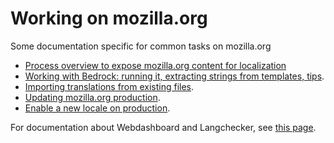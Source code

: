 # Working on mozilla.org

Some documentation specific for common tasks on mozilla.org
* [Process overview to expose mozilla.org content for localization](extract_strings.md)
* [Working with Bedrock: running it, extracting strings from templates, tips](working_bedrock.md).
* [Importing translations from existing files](../../tools/webdashboards/import_translations.md).
* [Updating mozilla.org production](updating_mozillaorg_production.md).
* [Enable a new locale on production](enable_production.md).

For documentation about Webdashboard and Langchecker, see [this page](../../tools/webdashboards/README.md).
